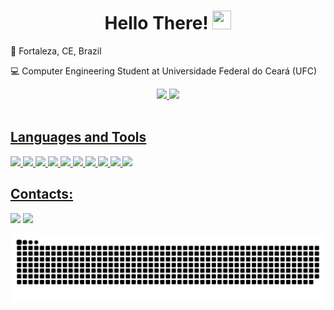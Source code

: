 <h1 align="center">Hello There! <img src="https://raw.githubusercontent.com/kaueMarques/kaueMarques/master/hi.gif" height="30px" width="30px"></h1>

<p>📍 Fortaleza, CE, Brazil</p>
<p>💻 Computer Engineering Student at Universidade Federal do Ceará (UFC) </p>

<div align="center">
  <a href="https://github.com/kelvinleandro">
  <img height="120em" src="https://github-readme-stats.vercel.app/api?username=kelvinleandro&theme=dracula&show_icons=true&hide_border=true&count_private=true"/>
  <img height="120em" src="https://github-readme-stats.vercel.app/api/top-langs/?username=kelvinleandro&theme=dracula&show_icons=true&hide_border=true&layout=compact"/>
</div><br/>

## Languages and Tools

<div align="justify">

  <img src="https://cdn.jsdelivr.net/gh/devicons/devicon/icons/python/python-original.svg" width="35" />

  <img src="https://cdn.jsdelivr.net/gh/devicons/devicon@latest/icons/jupyter/jupyter-original.svg" width="35" />

  <img src="https://cdn.jsdelivr.net/gh/devicons/devicon/icons/html5/html5-original-wordmark.svg" width="35" />

  <img src="https://cdn.jsdelivr.net/gh/devicons/devicon/icons/css3/css3-original-wordmark.svg" width="35" />

  <img src="https://cdn.jsdelivr.net/gh/devicons/devicon/icons/javascript/javascript-original.svg" width="35" />

  <img src="https://cdn.jsdelivr.net/gh/devicons/devicon/icons/bootstrap/bootstrap-original-wordmark.svg" width="35" />

  <img src="https://cdn.jsdelivr.net/gh/devicons/devicon/icons/react/react-original-wordmark.svg" width="35" />

  <img src="https://cdn.jsdelivr.net/gh/devicons/devicon/icons/tailwindcss/tailwindcss-original.svg" width="35" />
        
  <img src="https://cdn.jsdelivr.net/gh/devicons/devicon/icons/linux/linux-original.svg" width="35" />
  
  <img src="https://cdn.jsdelivr.net/gh/devicons/devicon/icons/numpy/numpy-original.svg" width="35" />

</div>

## Contacts:

<div align="justify">
  
  <a href="https://www.linkedin.com/in/kelvinleandro" target="_blank"><img src="https://img.shields.io/badge/-LinkedIn-%230077B5?style=for-the-badge&logo=linkedin&logoColor=white" target="_blank"></a>
  <a href="https://instagram.com/kelvinleandr0" target="_blank"><img src="https://img.shields.io/badge/-Instagram-%23E4405F?style=for-the-badge&logo=instagram&logoColor=white" target="_blank"></a>

</div>

<picture>
  <source media="(prefers-color-scheme: dark)" srcset="https://raw.githubusercontent.com/kelvinleandro/kelvinleandro/output/github-contribution-grid-snake-dark.svg">
  <source media="(prefers-color-scheme: light)" srcset="https://raw.githubusercontent.com/kelvinleandro/kelvinleandro/output/github-contribution-grid-snake.svg">
  <img alt="github contribution grid snake animation" src="https://raw.githubusercontent.com/kelvinleandro/kelvinleandro/output/github-contribution-grid-snake.svg">
</picture>
